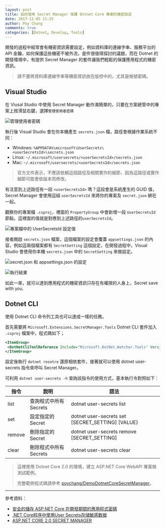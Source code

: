```yaml
---
layout: post
title: 如何使用 Secret Manager 保護 Dotnet Core 專案的機密設定
date: 2017-11-05 11:25
author: Poy Chang
comments: true
categories: [Dotnet, Develop, Tools]
---
```

開發的過程中經常會有機密資訊需要設定，例如資料庫的連線字串、服務平台的 API 金鑰，如何保護這些機密不被外流，是件很值得探討的議題，而在 Dotnet 的開發環境中，有提供 Secret Manager 的套件讓我們輕鬆的保護應用程式的機密資訊。

>請不要將資料庫連線字串等機密資訊放在版控中的，尤其是帳號密碼。

## Visual Studio 

在 Viusal Studio 中使用 Secret Manager 動作滿簡單的，只要在方案總管中的專案上按滑鼠右鍵，選擇`管理使用者密碼`

![管理使用者密碼](https://i.imgur.com/p49Xt2q.png)

執行後 Visual Studio 會在你本機產生 `secrets.json` 檔，路徑會根據作業系統不同：

* Windows: `%APPDATA%\microsoft\UserSecrets\<userSecretsId>\secrets.json`
* Linux: `~/.microsoft/usersecrets/<userSecretsId>/secrets.json`
* Mac: `~/.microsoft/usersecrets/<userSecretsId>/secrets.json`

>官方文件表示，不應該依賴這個路徑及相關實作的細節，因為這路徑或實作細節可能會依版本而修改。

有注意到上述路徑有一段 `<userSecretsId>` 嗎？這段會是系統產生的 GUID 值，Secret Manager 會使用這組 `userSecretsId` 來將你的專案及 `secret.json` 綁在一起。

觀察你的專案檔 `.csproj`，裡面的 `PropertyGroup` 中會新增一段 `UserSecretsId` 節點，這裡面的值就是對應到上述路徑的`userSecretsId`。 

![專案檔中的 UserSecretsId 設定值](https://i.imgur.com/59EO1hL.png)

接者開啟 `secrets.json` 檔案，這個檔案的設定會覆蓋 `appsettings.json` 的內容，例如這兩個檔案都有 `SecretSetting` 這個設定，在開發過程中，Visual Studio 會使用你本機 `secrets.json` 中的 `SecretSetting` 來做設定。

![secret.json 和 appsettings.json 的設定](https://i.imgur.com/D0ZLfnq.png)

![執行結果](https://i.imgur.com/9Q3iv1f.png)

如此一來，就可以達到應用程式的機密資訊只存在有權限的人身上，Secret save with you.

## Dotnet CLI

使用 Dotnet CLI 命令列工具也可以達成一樣的任務。

首先需要將 `Microsoft.Extensions.SecretManager.Tools` Dotnet CLI 套件加入 `.csproj` 檔案中，程式碼如下；

```xml
<ItemGroup>
 <DotNetCliToolReference Include="Microsoft.DotNet.Watcher.Tools" Version="2.0.0" />
</ItemGroup>
```

設定後執行 `dotnet resotre` 還原相依套件，接著就可以使用 dotnet user-secrets 指令來呼叫 Secret Manager。

可利用 `dotnet user-secrets -h` 查詢該指令的使用方式，基本執行令對照如下：

<table class="table table-striped">
<thead>
  <tr>
    <th>指令</th>
	<th>說明</th>
	<th>語法</th>
  </tr>
</thead>
<tbody>
  <tr>
    <td>list</td>
	<td>查詢程式中所有 Secrets</td>
	<td>dotnet user-secrets list</td>
  </tr>
  <tr>
    <td>set</td>
	<td>設定指定的 Secret</td>
	<td>dotnet user-secrets set [SECRET_SETTING] [VALUE}</td>
  </tr>
  <tr>
    <td>remove</td>
	<td>刪除指定的 Secret</td>
	<td>dotnet user-secrets remove [SECRET_SETTING]</td>
  </tr>
  <tr>
    <td>clear</td>
	<td>刪除程式中所有 Secrets</td>
	<td>dotnet user-secrets clear</td>
  </tr>
</tbody>
</table>

>這裡使用 Dotnet Core 2.0 的環境，建立 ASP.NET Core WebAPI 專案做測試範例。
>
>完整範例程式碼請參考 [poychang/DemoDotnetCoreSecretManager](https://github.com/poychang/DemoDotnetCoreSecretManager)。

----------

參考資料：

* [安全的儲存 ASP.NET Core 在開發期間的應用程式密碼](https://docs.microsoft.com/zh-tw/aspnet/core/security/app-secrets)
* [.NET Core程序中使用User Secrets存储敏感数据](http://www.cnblogs.com/nianming/p/7068253.html)
* [ASP.NET CORE 2.0 SECRET MANAGER](https://tahirnaushad.com/2017/08/31/asp-net-core-2-0-secret-manager/)

